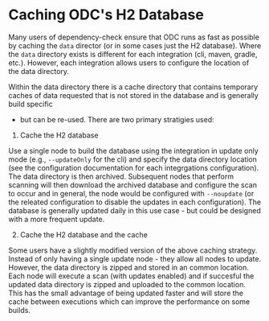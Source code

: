 Caching ODC's H2 Database
=========================================

Many users of dependency-check ensure that ODC runs as fast as possible by caching
the `data` director (or in some cases just the H2 database). Where the `data`
directory exists is different for each integration (cli, maven, gradle, etc.).
However, each integration allows users to configure the location of the data directory.

Within the data directory there is a cache directory that contains temporary caches
of data requested that is not stored in the database and is generally build specific
- but can be re-used. There are two primary stratigies used:

1. Cache the H2 database

Use a single node to build the database using the integration in update only mode
(e.g., `--updateOnly` for the cli) and specify the data directory location (see 
the configuration documentation for each integrgations configuration). The data
directory is then archived. Subsequent nodes that perform scanning will then
download the archived database and configure the scan to occur and in general,
the node would be configured with `--noupdate` (or the releated configuration to
disable the updates in each configuration). The database is generally updated daily
in this use case - but could be designed with a more frequent update.

2. Cache the H2 database and the cache

Some users have a slightly modified version of the above caching strategy. Instead
of only having a single update node - they allow all nodes to update. However,
the data directory is zipped and stored in an common location. Each node will execute
a scan (with updates enabled) and if succesful the updated data directory is zipped
and uploaded to the common location. This has the small advantage of being updated
faster and will store the cache between executions which can improve the performance
on some builds.